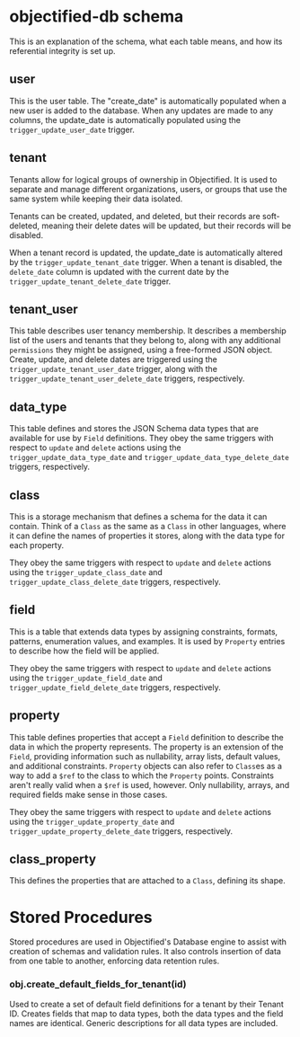 # objectified-db schema

This is an explanation of the schema, what each table means, and how its
referential integrity is set up.

## user

This is the user table.  The "create_date" is automatically populated when a new user
is added to the database.  When any updates are made to any columns, the update_date
is automatically populated using the `trigger_update_user_date` trigger.

## tenant

Tenants allow for logical groups of ownership in Objectified.  It is used to separate
and manage different organizations, users, or groups that use the same system while
keeping their data isolated.

Tenants can be created, updated, and deleted, but their records are soft-deleted, meaning
their delete dates will be updated, but their records will be disabled.

When a tenant record is updated, the update_date is automatically altered by the
`trigger_update_tenant_date` trigger.  When a tenant is disabled, the `delete_date`
column is updated with the current date by the `trigger_update_tenant_delete_date`
trigger.

## tenant_user

This table describes user tenancy membership.  It describes a membership list of the
users and tenants that they belong to, along with any additional `permissions` they might
be assigned, using a free-formed JSON object.  Create, update, and delete dates are
triggered using the `trigger_update_tenant_user_date` trigger, along with the
`trigger_update_tenant_user_delete_date` triggers, respectively.

## data_type

This table defines and stores the JSON Schema data types that are available for use by
`Field` definitions.  They obey the same triggers with respect to `update` and `delete`
actions using the `trigger_update_data_type_date` and `trigger_update_data_type_delete_date`
triggers, respectively.

## class

This is a storage mechanism that defines a schema for the data it can contain.  Think of
a `Class` as the same as a `Class` in other languages, where it can define the names of
properties it stores, along with the data type for each property.

They obey the same triggers with respect to `update` and `delete`
actions using the `trigger_update_class_date` and `trigger_update_class_delete_date`
triggers, respectively. 

## field

This is a table that extends data types by assigning constraints, formats, patterns, 
enumeration values, and examples.  It is used by `Property` entries to describe how
the field will be applied.

They obey the same triggers with respect to `update` and `delete`
actions using the `trigger_update_field_date` and `trigger_update_field_delete_date`
triggers, respectively.

## property

This table defines properties that accept a `Field` definition to describe the data
in which the property represents.  The property is an extension of the `Field`, providing
information such as nullability, array lists, default values, and additional
constraints.  `Property` objects can also refer to `Class`es as a way to add a `$ref` to
the class to which the `Property` points.  Constraints aren't really valid when a `$ref`
is used, however.  Only nullability, arrays, and required fields make sense in those cases.

They obey the same triggers with respect to `update` and `delete`
actions using the `trigger_update_property_date` and `trigger_update_property_delete_date`
triggers, respectively.

## class_property

This defines the properties that are attached to a `Class`, defining its shape.

[//]: # ()
[//]: # (## object_property)

[//]: # ()
[//]: # (Properties can contain complex objects, which are defined using this table.  This table)

[//]: # (allows a property &#40;of an object type&#41; to contain multiple other objects, even objects of)

[//]: # (objects, if defined properly by the schema.)

[//]: # ()

# Stored Procedures

Stored procedures are used in Objectified's Database engine to assist with creation of
schemas and validation rules.  It also controls insertion of data from one table to
another, enforcing data retention rules.

[//]: # (## enforce_class_property_tenant)

[//]: # ()
[//]: # (Triggered on upsert in `class_property`, checks that the class and property are members)

[//]: # (of the same tenant ID.)

[//]: # ()
[//]: # (## generate_schema_for_class&#40;id&#41;)

[//]: # ()
[//]: # (Walks a `Class` by its ID, generating a JSON Schema as a result based on the)

[//]: # (`class_property` membership for the `Class`.  Obeys generation of properties and `$ref`)

[//]: # (references.)

[//]: # ()
[//]: # (## update_class_schema&#40;id&#41;)

[//]: # ()
[//]: # (Triggered on upsert to `class_property` table, calling `generate_schema_for_class` when)

[//]: # (a change is detected, re-generating the schema, and saving it in the `class_schema`)

[//]: # (table.)

[//]: # ()
[//]: # (## nullify_vectorization)

[//]: # ()
[//]: # (Triggered on upsert in `instance_current`, nullifies the embedding table on update.)

[//]: # ()
[//]: # (## enforce_instance_tenancy)

[//]: # ()
[//]: # (Triggered on upsert in `instance`, enforces that the owner and tenant have appropriate )

[//]: # (access to the `Class` by ID when an `instance` is being inserted or updated.)

[//]: # ()
[//]: # (## validate_and_update_instance_data)

[//]: # ()
[//]: # (Triggered on create, update, delete, or restore of data in the `instance_data` table,)

[//]: # (copying data to the `instance_current` table after validation against the `class_schema`)

[//]: # (table.  Performs replacement, deletion, restoration of data, and update delta operations)

[//]: # (automatically.)

[//]: # ()

### obj.create_default_fields_for_tenant(id)

Used to create a set of default field definitions for a tenant by their Tenant ID.
Creates fields that map to data types, both the data types and the field names are
identical.  Generic descriptions for all data types are included.

